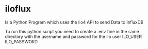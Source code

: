 # iloflux

Is a Python Program which uses the Ilo4 API to send Data to InfluxDB

To run this python script you need to create a .env fine in the same directory with the username and password for the ilo user
ILO_USER
ILO_PASSWORD